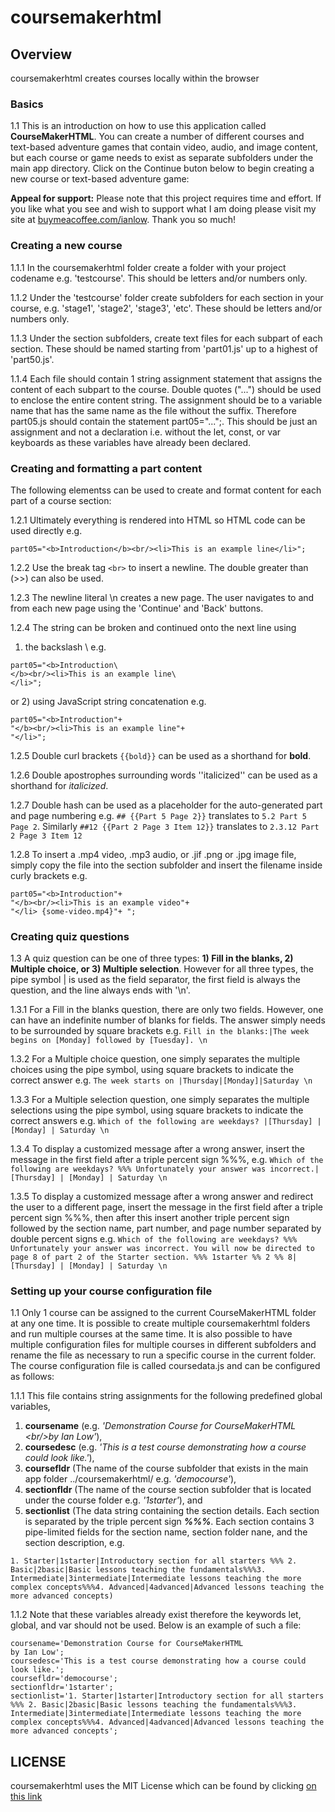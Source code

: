 # coursemakerhtml

## Overview 
coursemakerhtml creates courses locally within the browser

### Basics

1.1 This is an introduction on how to use this application called **CourseMakerHTML**. You can create a number of different courses and text-based adventure games that contain video, audio, and image content, but each course or game needs to exist as separate subfolders under the main app directory. Click on the Continue buton below to begin creating a new course or text-based adventure game:

**Appeal for support:** Please note that this project requires time and effort. If you like what you see and wish to support what I am doing please visit my site at [buymeacoffee.com/ianlow](https://buymeacoffee.com/ianlow). Thank you so much!

### Creating a new course
1.1.1 In the coursemakerhtml folder create a folder with your project codename e.g. 'testcourse'. This should be letters and/or numbers only.

1.1.2 Under the 'testcourse' folder create subfolders for each section in your course, e.g. 'stage1', 'stage2', 'stage3', 'etc'. These should be letters and/or numbers only.

1.1.3 Under the section subfolders, create text files for each subpart of each section. These should be named starting from 'part01.js' up to a highest of 'part50.js'.

1.1.4 Each file should contain 1 string assignment statement that assigns the content of each subpart to the course. Double quotes ("...") should be used to enclose the entire content string. The assignment should be to a variable name that has the same name as the file without the suffix. Therefore part05.js should contain the statement part05="...";. This should be just an assignment and not a declaration i.e. without the let, const, or var keyboards as these variables have already been declared.

### Creating and formatting a part content
The following elementss can be used to create and format content for each part of a course section:

1.2.1 Ultimately everything is rendered into HTML so HTML code can be used directly e.g. 
```
part05="<b>Introduction</b><br/><li>This is an example line</li>";
```
1.2.2 Use the break tag ```<br>``` to insert a newline. The double greater than (>>) can also be used.

1.2.3 The newline literal \n creates a new page. The user navigates to and from each new page using the 'Continue' and 'Back' buttons.

1.2.4 The string can be broken and continued onto the next line using
1) the backslash \ e.g.
```
part05="<b>Introduction\
</b><br/><li>This is an example line\
</li>";
```
or 2) using JavaScript string concatenation e.g.
```
part05="<b>Introduction"+
"</b><br/><li>This is an example line"+
"</li>";
```
1.2.5 Double curl brackets ```{{bold}}``` can be used as a shorthand for **bold**.

1.2.6 Double apostrophes surrounding words ''italicized'' can be used as a shorthand for _italicized_.

1.2.7 Double hash can be used as a placeholder for the auto-generated part and page numbering e.g. ```## {{Part 5 Page 2}}``` translates to ```5.2 Part 5 Page 2```. Similarly ```##12 {{Part 2 Page 3 Item 12}}``` translates to ```2.3.12 Part 2 Page 3 Item 12```

1.2.8 To insert a .mp4 video, .mp3 audio, or .jif .png or .jpg image file, simply copy the file into the section subfolder and insert the filename inside curly brackets e.g.
```
part05="<b>Introduction"+
"</b><br/><li>This is an example video"+
"</li> {some-video.mp4}"+ ";
```

### Creating quiz questions

1.3 A quiz question can be one of three types: **1) Fill in the blanks, 2) Multiple choice, or 3) Multiple selection**. However for all three types, the pipe symbol | is used as the field separator, the first field is always the question, and the line always ends with '\n'.

1.3.1 For a Fill in the blanks question, there are only two fields. However, one can have an indefinite number of blanks for fields. The answer simply needs to be surrounded by square brackets e.g.
```Fill in the blanks:|The week begins on [Monday] followed by [Tuesday]. \n```

1.3.2 For a Multiple choice question, one simply separates the multiple choices using the pipe symbol, using square brackets to indicate the correct answer e.g. ```The week starts on |Thursday|[Monday]|Saturday \n```

1.3.3 For a Multiple selection question, one simply separates the multiple selections using the pipe symbol, using square brackets to indicate the correct answers e.g. ```Which of the following are weekdays? |[Thursday] | [Monday] | Saturday \n```

1.3.4 To display a customized message after a wrong answer, insert the message in the first field after a triple percent sign %%%, e.g.
```Which of the following are weekdays? %%% Unfortunately your answer was incorrect.|[Thursday] | [Monday] | Saturday \n```

1.3.5 To display a customized message after a wrong answer and redirect the user to a different page, insert the message in the first field after a triple percent sign %%%, then after this insert another triple percent sign followed by the section name, part number, and page number separated by double percent signs e.g. ```Which of the following are weekdays? %%% Unfortunately your answer was incorrect. You will now be directed to page 8 of part 2 of the Starter section. %%% 1starter %% 2 %% 8|[Thursday] | [Monday] | Saturday \n```


### Setting up your course configuration file

1.1 Only 1 course can be assigned to the current CourseMakerHTML folder at any one time. It is possible to create multiple coursemakerhtml folders and run multiple courses at the same time. It is also possible to have multiple configuration files for multiple courses in different subfolders and rename the file as necessary to run a specific course in the current folder. The course configuration file is called coursedata.js and can be configured as follows:

1.1.1 This file contains string assignments for the following predefined global variables, 
1) **coursename** (e.g. _'Demonstration Course for CourseMakerHTML &lt;br/&gt;by Ian Low'_), 
2) **coursedesc** (e.g. _'This is a test course demonstrating how a course could look like.'_), 
3) **coursefldr** (The name of the course subfolder that exists in the main app folder ../coursemakerhtml/ e.g. _'democourse'_), 
4) **sectionfldr** (The name of the course section subfolder that is located under the course folder e.g. _'1starter'_), and 
5) **sectionlist** (The data string containing the section details. Each section is separated by the triple percent sign _**%%%**_. Each section contains 3 pipe-limited fields for the section name, section folder nane, and the section description, e.g. 
```
1. Starter|1starter|Introductory section for all starters %%% 2. Basic|2basic|Basic lessons teaching the fundamentals%%%3. Intermediate|3intermediate|Intermediate lessons teaching the more complex concepts%%%4. Advanced|4advanced|Advanced lessons teaching the more advanced concepts)
```
1.1.2 Note that these variables already exist therefore the keywords let, global, and var should not be used. Below is an example of such a file:
```
coursename='Demonstration Course for CourseMakerHTML
by Ian Low';
coursedesc='This is a test course demonstrating how a course could look like.';
coursefldr='democourse';
sectionfldr='1starter';
sectionlist='1. Starter|1starter|Introductory section for all starters %%% 2. Basic|2basic|Basic lessons teaching the fundamentals%%%3. Intermediate|3intermediate|Intermediate lessons teaching the more complex concepts%%%4. Advanced|4advanced|Advanced lessons teaching the more advanced concepts';
```

## LICENSE
coursemakerhtml uses the MIT License which can be found by clicking [on this link](https://github.com/ianlow27/coursemakerhtml/blob/main/LICENSE.md)
